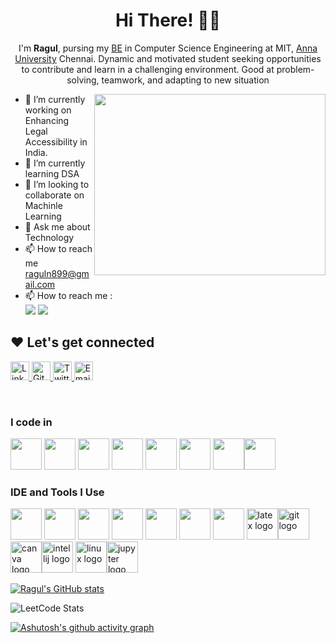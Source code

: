 

<h1 align="center">
  Hi There!
  <span role="img" aria-labelledby="wave">
    👋🏻
  </span>
</h1>
<p align="center">
I'm <strong>Ragul</strong>, pursing my <u>BE</u> in Computer Science Engineering at MIT, <a href="https://www.annauniv.edu/">Anna University</a> Chennai. Dynamic and motivated student seeking
opportunities to contribute and learn in a
challenging environment. Good at problem- solving, teamwork, and adapting to new
situation
</p>

<img align="right" width="370" height="290" src="https://i.pinimg.com/originals/47/f0/34/47f0342cec72b800463bf003eac1257e.gif">


- 🔭 I’m currently working on Enhancing Legal Accessibility in India.
- 🌱 I’m currently learning DSA
- 👯 I’m looking to collaborate on Machinle Learning
- 💬 Ask me about Technology
- 📫 How to reach me raguln899@gmail.com
- 📫 How to reach me :
<br /> [<img src="https://img.shields.io/badge/Twitter-1DA1F2?style=for-the-badge&logo=twitter&logoColor=white" />](https://twitter.com/hareesh_dev) [<img src="https://img.shields.io/badge/LinkedIn-0077B5?style=for-the-badge&logo=linkedin&logoColor=white" />](https://www.linkedin.com/in/ragul-n-b83b27223/)


## ❤️ Let's get connected

<p align="left">
  
  <a href="https://www.linkedin.com/in/ragul-n-b83b27223/" target="_blank">
    <img alt="LinkedIn" src="https://img.shields.io/badge/linkedin-%230077B5.svg?&style=for-the-badge&logo=linkedin&logoColor=white"  height="30px"/>
  </a> 
  <a href="https://github.com/RAGUL-ryan" target="_blank">
    <img alt="Github" src="https://img.shields.io/badge/GitHub-100000?style=for-the-badge&logo=github&logoColor=white"  height="30px"/>
  </a> 
  <a href="https://x.com/ragul31255_n" target="_blank">
    <img alt="Twitter" src="https://img.shields.io/badge/twitter-%231DA1F2.svg?&style=for-the-badge&logo=twitter&logoColor=white"  height="30px"/>
  </a> 
  <a href="mailto:raguln899@gmail.com" target="_blank">
    <img alt="Email" src="https://img.shields.io/badge/Gmail-D14836?style=for-the-badge&logo=gmail&logoColor=white"  height="30px"/>
  </a>
</p>

<br>



### I code in
<img height="50" width="50" src="https://img.icons8.com/color/48/000000/c-programming.png" /> <img height="50" width="50" src="https://img.icons8.com/color/48/000000/c-plus-plus-logo.png" /> <img height="50" width="50" src="https://img.icons8.com/color/48/000000/java-coffee-cup-logo.png" /> <img height="50" width="50" src="https://img.icons8.com/color/48/000000/python.png" /> <img height="50" width="50" src="https://img.icons8.com/color/48/000000/html-5.png" /> <img height="50" width="50" src="https://img.icons8.com/color/48/000000/css3.png" />
<img height="50" width="50" src="https://img.icons8.com/color/48/000000/javascript.png"/><img height="50" width="50" src="https://img.icons8.com/color/48/000000/mysql-logo.png"/>  


### IDE and Tools I Use
<img height="50" width="50" src="https://img.icons8.com/color/48/000000/visual-studio-code-2019.png"/> <img height="50" width="50" src="https://img.icons8.com/color/48/000000/pycharm.png"/> <img height="50" width="50" src="https://img.icons8.com/color/50/000000/git.png"/> <img height="50" width="50" src="https://img.icons8.com/dusk/64/000000/anaconda.png"/> <img height="50" src="https://img.icons8.com/officel/480/null/java-eclipse.png"/> <img height="50" src="https://img.icons8.com/color/480/null/notion--v1.png" /> <img height="50" width="50" src="https://img.icons8.com/doodle/48/000000/adobe-photoshop.png"/> <img  height="50" width="50" src="https://skillicons.dev/icons?i=latex" height="40" alt="latex logo"  /><img height="50" width="50" src="https://skillicons.dev/icons?i=git"  alt="git logo"  />
  <img height="50" width="50" src="https://cdn.jsdelivr.net/gh/devicons/devicon/icons/canva/canva-original.svg" alt="canva logo"  /><img height="50" width="50" src="https://cdn.jsdelivr.net/gh/devicons/devicon/icons/intellij/intellij-original.svg"  alt="intellij logo"  /> <img height="50" width="50" src="https://skillicons.dev/icons?i=linux"  alt="linux logo"  /><img height="50" width="50" src="https://cdn.jsdelivr.net/gh/devicons/devicon/icons/jupyter/jupyter-original.svg"  alt="jupyter logo"  />
  



[![Ragul's GitHub stats](https://github-readme-stats.vercel.app/api?username=RAGUL-ryan)](https://github.com/anuraghazra/github-readme-stats)

![LeetCode Stats](https://leetcard.jacoblin.cool/Ragul_Ryan?theme=dark&font=Fanwood%20Text&ext=heatmap)

<!-- <img src="https://leetcode-stats-six.vercel.app/?username=Ragul_Ryan&theme=dark" /> -->
[![Ashutosh's github activity graph](https://github-readme-activity-graph.vercel.app/graph?username=RAGUL-ryan&bg_color=000000&color=fafafa&line=852932&point=f70808&area=true&hide_border=true)](https://github.com/ashutosh00710/github-readme-activity-graph)
